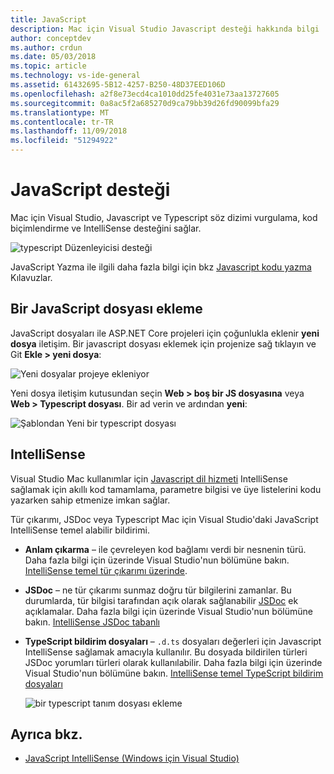 ```yaml
---
title: JavaScript
description: Mac için Visual Studio Javascript desteği hakkında bilgi
author: conceptdev
ms.author: crdun
ms.date: 05/03/2018
ms.topic: article
ms.technology: vs-ide-general
ms.assetid: 61432695-5B12-4257-B250-48D37EED106D
ms.openlocfilehash: a2f8e73ecd4ca1010dd25fe4031e73aa13727605
ms.sourcegitcommit: 0a8ac5f2a685270d9ca79bb39d26fd90099bfa29
ms.translationtype: MT
ms.contentlocale: tr-TR
ms.lasthandoff: 11/09/2018
ms.locfileid: "51294922"
---
```

# <a name="javascript-support"></a>JavaScript desteği

Mac için Visual Studio, Javascript ve Typescript söz dizimi vurgulama, kod biçimlendirme ve IntelliSense desteğini sağlar.

![typescript Düzenleyicisi desteği](https://msdnshared.blob.core.windows.net/media/2018/03/TypeScript-editor.gif)

JavaScript Yazma ile ilgili daha fazla bilgi için bkz [Javascript kodu yazma](/scripting/javascript/writing-javascript-code) Kılavuzlar.

## <a name="adding-a-javascript-file"></a>Bir JavaScript dosyası ekleme

JavaScript dosyaları ile ASP.NET Core projeleri için çoğunlukla eklenir **yeni dosya** iletişim. Bir javascript dosyası eklemek için projenize sağ tıklayın ve Git **Ekle > yeni dosya**:

![Yeni dosyalar projeye ekleniyor](media/javascript-image1.png)

Yeni dosya iletişim kutusundan seçin **Web > boş bir JS dosyasına** veya **Web > Typescript dosyası**. Bir ad verin ve ardından **yeni**:

![Şablondan Yeni bir typescript dosyası](media/javascript-image2.png)

## <a name="intellisense"></a>IntelliSense

Visual Studio Mac kullanımlar için [Javascript dil hizmeti](/visualstudio/ide/javascript-intellisense) IntelliSense sağlamak için akıllı kod tamamlama, parametre bilgisi ve üye listelerini kodu yazarken sahip etmenize imkan sağlar.

Tür çıkarımı, JSDoc veya Typescript Mac için Visual Studio'daki JavaScript IntelliSense temel alabilir bildirimi.

- **Anlam çıkarma** – ile çevreleyen kod bağlamı verdi bir nesnenin türü. Daha fazla bilgi için üzerinde Visual Studio'nun bölümüne bakın. [IntelliSense temel tür çıkarımı üzerinde](/visualstudio/ide/javascript-intellisense#intellisense-based-on-type-inference).
- **JSDoc** – ne tür çıkarımı sunmaz doğru tür bilgilerini zamanlar. Bu durumlarda, tür bilgisi tarafından açık olarak sağlanabilir [JSDoc](http://usejsdoc.org/about-getting-started.html) ek açıklamalar. Daha fazla bilgi için üzerinde Visual Studio'nun bölümüne bakın. [IntelliSense JSDoc tabanlı](/visualstudio/ide/javascript-intellisense#intellisense-based-on-jsdoc)
- **TypeScript bildirim dosyaları** – `.d.ts` dosyaları değerleri için Javascript IntelliSense sağlamak amacıyla kullanılır. Bu dosyada bildirilen türleri JSDoc yorumları türleri olarak kullanılabilir. Daha fazla bilgi için üzerinde Visual Studio'nun bölümüne bakın. [IntelliSense temel TypeScript bildirim dosyaları](/visualstudio/ide/javascript-intellisense#intellisense-based-on-typescript-declaration-files)

    ![bir typescript tanım dosyası ekleme](media/javascript-image3.png)

## <a name="see-also"></a>Ayrıca bkz.

- [JavaScript IntelliSense (Windows için Visual Studio)](/visualstudio/ide/javascript-intellisense)
